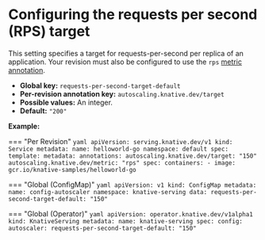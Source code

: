 # Configuring the requests per second (RPS) target

This setting specifies a target for requests-per-second per replica of an application. Your revision must also be configured to use the `rps` [metric annotation](autoscaling-metrics.md).

* **Global key:** `requests-per-second-target-default`
* **Per-revision annotation key:** `autoscaling.knative.dev/target` 
* **Possible values:** An integer.
* **Default:** `"200"`

**Example:**

=== "Per Revision"
    ```yaml
    apiVersion: serving.knative.dev/v1
    kind: Service
    metadata:
      name: helloworld-go
      namespace: default
    spec:
      template:
        metadata:
          annotations:
            autoscaling.knative.dev/target: "150"
            autoscaling.knative.dev/metric: "rps"
        spec:
          containers:
            - image: gcr.io/knative-samples/helloworld-go
    ```

=== "Global (ConfigMap)"
    ```yaml
    apiVersion: v1
    kind: ConfigMap
    metadata:
     name: config-autoscaler
     namespace: knative-serving
    data:
     requests-per-second-target-default: "150"
    ```

=== "Global (Operator)"
    ```yaml
    apiVersion: operator.knative.dev/v1alpha1
    kind: KnativeServing
    metadata:
      name: knative-serving
    spec:
      config:
        autoscaler:
          requests-per-second-target-default: "150"
    ```
